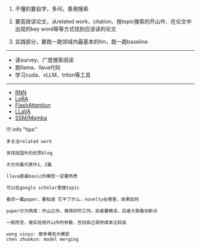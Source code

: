 1. 不懂的要自学，多问，善用搜索

2. 要高效读论文，从related work、citation、按topic搜索的开山作、在论文中出现的key word等等方式找到应该读的论文

3. 实践部分，要跑一跑领域内最基本的llm，跑一跑baseline

-------
+ 读survey、广度搜索阅读
+ 跑llama、llava代码
+ 学习cuda、vLLM、triton等工具
-------

+ [RNN](https://arxiv.org/abs/2102.04906#)
+ [LoRA](https://arxiv.org/pdf/2106.09685)
+ [FlashAttention](https://arxiv.org/abs/2205.14135)
+ [LLaVA](https://github.com/haotian-liu/LLaVA)
+ [SSM/Mamba](https://github.com/state-spaces/mamba)

!!! info "tips"

    多关注related work

    多找找国外的优质blog

    大方向看代表作1，2篇

    llava是最basic的模型一定要熟悉

    可以在google scholar里搜topic

    看完一篇paper，要知道 它干了什么，novelty在哪里，效果如何

    paper分为两类：开山之作，做得好的工作。前者要精读，后者大致看创新点

    一般而言，做实验用开山作的参数，否则自己调参成本比较高

    wang xinyu: 做多模态大模型
    chen zhuokun: model merging
 
